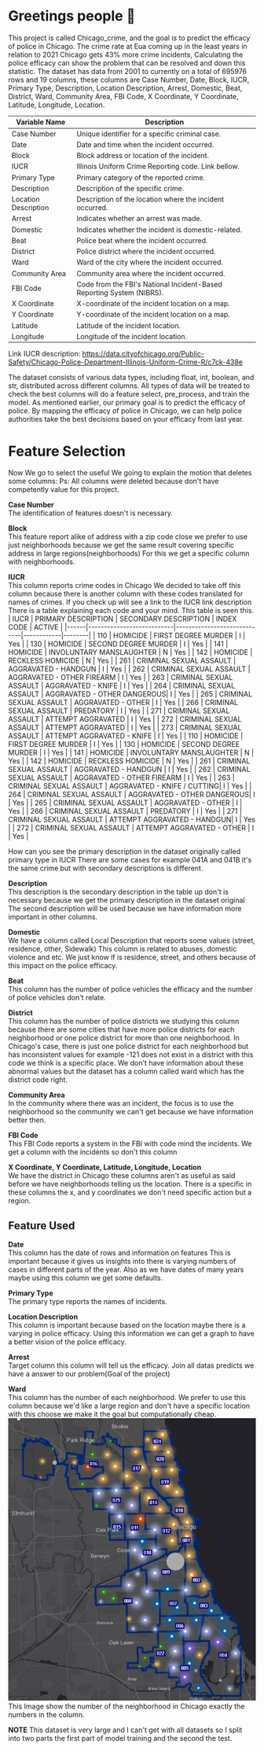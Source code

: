 # Greetings people 🖖
This project is called Chicago_crime, and the goal is to predict the efficacy of police in Chicago. The crime rate at Eua coming up in the least years in relation to 2021 Chicago gets 43% more crime incidents, Calculating the police efficacy can show the problem that can be resolved and down this statistic. The dataset has data from 2001 to currently  on a total of 695976 rows and 19 columns, these columns are Case Number, Date, Block, IUCR, Primary Type, Description, Location Description, Arrest, Domestic, Beat, District, Ward, Community Area, FBI Code, X Coordinate, Y Coordinate, Latitude, Longitude, Location.
 
| Variable Name         | Description                                                |
|-----------------------|------------------------------------------------------------|
| Case Number           | Unique identifier for a specific criminal case.           |
| Date                  | Date and time when the incident occurred.                 |
| Block                 | Block address or location of the incident.                |
| IUCR                  | Illinois Uniform Crime Reporting code. Link bellow.         |
| Primary Type          | Primary category of the reported crime.                   |
| Description           | Description of the specific crime.                        |
| Location Description  | Description of the location where the incident occurred.  |
| Arrest                | Indicates whether an arrest was made.                     |
| Domestic              | Indicates whether the incident is domestic-related.        |
| Beat                  | Police beat where the incident occurred.                  |
| District              | Police district where the incident occurred.              |
| Ward                  | Ward of the city where the incident occurred.             |
| Community Area        | Community area where the incident occurred.               |
| FBI Code              | Code from the FBI's National Incident-Based Reporting System (NIBRS). |
| X Coordinate          | X-coordinate of the incident location on a map.           |
| Y Coordinate          | Y-coordinate of the incident location on a map.           |
| Latitude              | Latitude of the incident location.                        |
| Longitude             | Longitude of the incident location.                       |

Link IUCR description: https://data.cityofchicago.org/Public-Safety/Chicago-Police-Department-Illinois-Uniform-Crime-R/c7ck-438e

The dataset consists of various data types, including float, int, boolean, and str, distributed across different columns. All types of data will be treated to check the best columns will do a feature select, pre_process, and train the model. As mentioned earlier, our primary goal is to predict the efficacy of police. By mapping the efficacy of police in Chicago, we can help police authorities take the best decisions based on your efficacy from last year.


# Feature Selection
Now We go to select the useful We going to explain the motion that deletes some columns:
Ps: All columns were deleted because don't have competently value for this project.<br>
     
  **Case Number**<br>
  The identification of features doesn't is necessary.

  **Block**<br>
  This feature report alike of address with a zip code close we prefer to use just neighborhoods because we get the same result covering specific address in large regions(neighborhoods) For this we get a specific column with neighborhoods.

  **IUCR**<br>
  This column reports crime codes in Chicago We decided to take off this column because there is another column with these codes translated for names of crimes. If you check up will see a link to the IUCR link description There is a table explaining each code and your mind. This table is seen this.<br>
| IUCR | PRIMARY DESCRIPTION       | SECONDARY DESCRIPTION       | INDEX CODE | ACTIVE | 
|------|---------------------------|-----------------------------|------------|--------| 
| 110  | HOMICIDE                  | FIRST DEGREE MURDER         | I          | Yes    | 
| 130  | HOMICIDE                  | SECOND DEGREE MURDER        | I          | Yes    | 
| 141  | HOMICIDE                  | INVOLUNTARY MANSLAUGHTER    | N          | Yes    | 
| 142  | HOMICIDE                  | RECKLESS HOMICIDE           | N          | Yes    | 
| 261  | CRIMINAL SEXUAL ASSAULT   | AGGRAVATED - HANDGUN        | I          | Yes    | 
| 262  | CRIMINAL SEXUAL ASSAULT   | AGGRAVATED - OTHER FIREARM  | I          | Yes    | 
| 263  | CRIMINAL SEXUAL ASSAULT   | AGGRAVATED - KNIFE          | I          | Yes    | 
| 264  | CRIMINAL SEXUAL ASSAULT   | AGGRAVATED - OTHER DANGEROUS| I          | Yes    | 
| 265  | CRIMINAL SEXUAL ASSAULT   | AGGRAVATED - OTHER          | I          | Yes    | 
| 266  | CRIMINAL SEXUAL ASSAULT   | PREDATORY                   | I          | Yes    | 
| 271  | CRIMINAL SEXUAL ASSAULT   | ATTEMPT AGGRAVATED          | I          | Yes    | 
| 272  | CRIMINAL SEXUAL ASSAULT   | ATTEMPT AGGRAVATED          | I          | Yes    | 
| 273  | CRIMINAL SEXUAL ASSAULT   | ATTEMPT AGGRAVATED - KNIFE  | I          | Yes    |
| 110  | HOMICIDE                  | FIRST DEGREE MURDER         | I          | Yes    | 
| 130  | HOMICIDE                  | SECOND DEGREE MURDER        | I          | Yes    | 
| 141  | HOMICIDE                  | INVOLUNTARY MANSLAUGHTER    | N          | Yes    | 
| 142  | HOMICIDE                  | RECKLESS HOMICIDE           | N          | Yes    | 
| 261  | CRIMINAL SEXUAL ASSAULT   | AGGRAVATED - HANDGUN        | I          | Yes    | 
| 262  | CRIMINAL SEXUAL ASSAULT   | AGGRAVATED - OTHER FIREARM  | I          | Yes    | 
| 263  | CRIMINAL SEXUAL ASSAULT   | AGGRAVATED - KNIFE / CUTTING| I          | Yes    | 
| 264  | CRIMINAL SEXUAL ASSAULT   | AGGRAVATED - OTHER DANGEROUS| I          | Yes    | 
| 265  | CRIMINAL SEXUAL ASSAULT   | AGGRAVATED - OTHER          | I          | Yes    | 
| 266  | CRIMINAL SEXUAL ASSAULT   | PREDATORY                   | I          | Yes    | 
| 271  | CRIMINAL SEXUAL ASSAULT   | ATTEMPT AGGRAVATED - HANDGUN| I          | Yes    | 
| 272  | CRIMINAL SEXUAL ASSAULT   | ATTEMPT AGGRAVATED - OTHER  | I          | Yes    |<br>

How can you see the primary description in the dataset originally called primary type in IUCR There are some cases for example 041A and 041B it's the same crime but with secondary descriptions is different.

**Description**<br>
This description is the secondary description in the table up don't is necessary because we get the primary description in the dataset original The second description will be used because we have information more important in other columns.

**Domestic**<br>
We have a column called Local Description that reports some values (street, residence, other, Sidewalk) This column is related to abuses, domestic violence and etc. We just know if is residence, street, and others because of this impact on the police efficacy.

**Beat**<br>
This column has the number of police vehicles the efficacy and the number of police vehicles don't relate.

**District**<br>
This column has the number of police districts we studying this column because there are some cities that have more police districts for each neighborhood or one police district for more than one neighborhood. In Chicago's case, there is just one police district for each neighborhood but has inconsistent values for example -121 does not exist in a district with this code we think is a specific place. We don't have information about these abnormal values but the dataset has a column called ward which has the district code right.

**Community Area**<br>
In the community where there was an incident, the focus is to use the neighborhood so the community we can't get because we have information better then.

**FBI Code**<br>
This FBI Code reports a system in the FBI with code mind the incidents. We get a column with the incidents so don't this column

**X Coordinate, Y Coordinate, Latitude, Longitude, Location**<br>
We have the district in Chicago these columns aren't as useful as said before we have neighborhoods telling us the location. There is a specific in these columns the x, and y coordinates we don't need specific action but a region.

Feature Used
---
**Date**<br>
This column has the date of rows and information on features This is important because it gives us insights into there is varying numbers of cases in different parts of the year. Also as we have dates of many years maybe using this column we get some defaults.

**Primary Type**<br>
The primary type reports the names of incidents.

**Location Description**<br>
This column is important because based on the location maybe there is a varying in police efficacy. Using this information we can get a graph to have a better vision of the police efficacy.

**Arrest**<br>
Target column this column will tell us the efficacy. Join all datas predicts we have a answer to our problem(Goal of the project)

**Ward**<br>
This column has the number of each neighborhood. We prefer to use this column because we'd like a large region and don't have a specific location with this choose we make it the goal but computationally cheap.
![Map Numer Chicago](https://github.com/lucasfreire01/chicago_crime/blob/main/clearmap1.jpg)<br>
This Image show the number of the neighborhood in Chicago exactly the numbers in the column.

**NOTE**
This dataset is very large and I can't get with all datasets so I split into two parts the first part of model training and the second the test.
